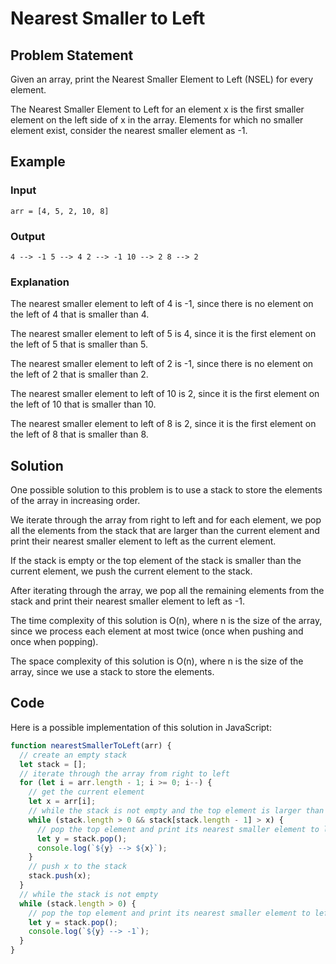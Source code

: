 # Nearest Smaller to Left

## Problem Statement

Given an array, print the Nearest Smaller Element to Left (NSEL) for every element. 

The Nearest Smaller Element to Left for an element x is the first smaller element on the left side of x in the array. Elements for which no smaller element exist, consider the nearest smaller element as -1. 

## Example

### Input

`arr = [4, 5, 2, 10, 8]`

### Output

`4 --> -1
5 --> 4
2 --> -1
10 --> 2
8 --> 2`

### Explanation

The nearest smaller element to left of 4 is -1, since there is no element on the left of 4 that is smaller than 4.

The nearest smaller element to left of 5 is 4, since it is the first element on the left of 5 that is smaller than 5.

The nearest smaller element to left of 2 is -1, since there is no element on the left of 2 that is smaller than 2.

The nearest smaller element to left of 10 is 2, since it is the first element on the left of 10 that is smaller than 10.

The nearest smaller element to left of 8 is 2, since it is the first element on the left of 8 that is smaller than 8.

## Solution

One possible solution to this problem is to use a stack to store the elements of the array in increasing order. 

We iterate through the array from right to left and for each element, we pop all the elements from the stack that are larger than the current element and print their nearest smaller element to left as the current element. 

If the stack is empty or the top element of the stack is smaller than the current element, we push the current element to the stack.

After iterating through the array, we pop all the remaining elements from the stack and print their nearest smaller element to left as -1.

The time complexity of this solution is O(n), where n is the size of the array, since we process each element at most twice (once when pushing and once when popping).

The space complexity of this solution is O(n), where n is the size of the array, since we use a stack to store the elements.

## Code

Here is a possible implementation of this solution in JavaScript:

```javascript
function nearestSmallerToLeft(arr) {
  // create an empty stack
  let stack = [];
  // iterate through the array from right to left
  for (let i = arr.length - 1; i >= 0; i--) {
    // get the current element
    let x = arr[i];
    // while the stack is not empty and the top element is larger than x
    while (stack.length > 0 && stack[stack.length - 1] > x) {
      // pop the top element and print its nearest smaller element to left as x
      let y = stack.pop();
      console.log(`${y} --> ${x}`);
    }
    // push x to the stack
    stack.push(x);
  }
  // while the stack is not empty
  while (stack.length > 0) {
    // pop the top element and print its nearest smaller element to left as -1
    let y = stack.pop();
    console.log(`${y} --> -1`);
  }
}
